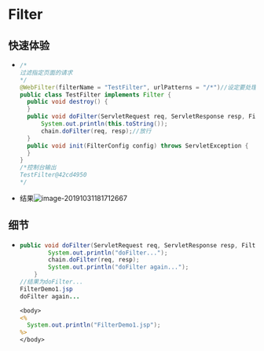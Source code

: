 # Filter

## 快速体验

* ```java
  /*
  过滤指定页面的请求
  */
  @WebFilter(filterName = "TestFilter", urlPatterns = "/*")//设定要处理的页面面
  public class TestFilter implements Filter {
    public void destroy() {
    }
    public void doFilter(ServletRequest req, ServletResponse resp, FilterChain chain) throws ServletException, IOException {
        System.out.println(this.toString());
        chain.doFilter(req, resp);//放行
    }
    public void init(FilterConfig config) throws ServletException {
    }
  }
  /*控制台输出
  TestFilter@42cd4950
  */
  ```

* 结果![image-20191031181712667](image-20191031181712667.png)

## 细节

*   ```java
    public void doFilter(ServletRequest req, ServletResponse resp, FilterChain chain) throws ServletException, IOException {
            System.out.println("doFilter...");
            chain.doFilter(req, resp);
            System.out.println("doFilter again...");
        }
    //结果为doFilter...
    FilterDemo1.jsp
    doFilter again...
    ```

    ```jsp
    <body>
    <%
      System.out.println("FilterDemo1.jsp");
    %>
    </body>
    ```

    




